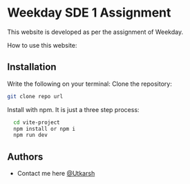 
# Weekday SDE 1 Assignment

This website is developed as per the assignment of Weekday.

How to use this website:
## Installation

Write the following on your terminal:
Clone the repository:
```bash
git clone repo url
```
Install with npm.
It is just a three step process:

```bash
  cd vite-project
  npm install or npm i
  npm run dev
```


## Authors

- Contact me here [@Utkarsh](mailto:msutkarsh@outlook.com)

